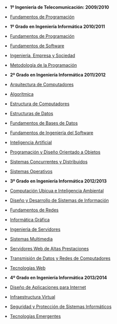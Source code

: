 * **1º Ingeniería de Telecomunicación: 2009/2010**
 * [Fundamentos de Programación](1IT/FP)

* **1º Grado en Ingeniería Informática 2010/2011**
 * [Fundamentos de Programación](1GII/FP)
 * [Fundamentos de Software](1GII/FS)
 * [Ingeniería, Empresa y Sociedad](1GII/IES)
 * [Metodología de la Programación](1GII/MP)

* **2º Grado en Ingeniería Informática 2011/2012**
 * [Arquitectura de Computadores](2GII/AC)
 * [Algorítmica](2GII/AL)
 * [Estructura de Computadores](2GII/EC)
 * [Estructuras de Datos](2GII/ED)
 * [Fundamentos de Bases de Datos](2GII/FBD)
 * [Fundamentos de Ingeniería del Software](2GII/FIS)
 * [Inteligencia Artificial](2GII/IA)
 * [Programación y Diseño Orientado a Objetos](2GII/PDOO)
 * [Sistemas Concurrentes y Distribuidos](2GII/SCD)
 * [Sistemas Operativos](2GII/SO)

* **3º Grado en Ingeniería Informática 2012/2013**
 * [Computación Ubicua e Inteligencia Ambiental](3GII/CUIA)
 * [Diseño y Desarrollo de Sistemas de Información](3GII/DDSI)
 * [Fundamentos de Redes](3GII/FR)
 * [Informática Gráfica](3GII/IG)
 * [Ingeniería de Servidores](3GII/ISE)
 * [Sistemas Multimedia](3GII/SM)
 * [Servidores Web de Altas Prestaciones](3GII/SWAP)
 * [Transmisión de Datos y Redes de Computadores](3GII/TDRC)
 * [Tecnologías Web](3GII/TW)

* **4º Grado en Ingeniería Informática 2013/2014**
 * [Diseño de Aplicaciones para Internet](4GII/DAI)
 * [Infraestructura Virtual](4GII/IV)
 * [Seguridad y Protección de Sistemas Informáticos](4GII/SPSI)
 * [Tecnologías Emergentes](4GII/TE)
